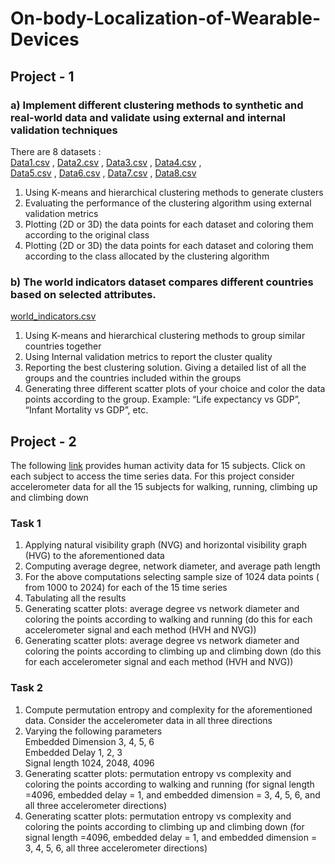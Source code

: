 # On-body-Localization-of-Wearable-Devices
 
## Project - 1 

### a) Implement different clustering methods to synthetic and real-world data and validate using external and internal validation techniques

There are 8 datasets : <br/>
 [Data1.csv](Datasets/Data1.csv) ,  [Data2.csv](Datasets/Data2.csv) ,  [Data3.csv](Datasets/Data3.csv) ,  [Data4.csv](Datasets/Data4.csv) ,<br/>
 [Data5.csv](Datasets/Data5.csv) ,  [Data6.csv](Datasets/Data6.csv) ,  [Data7.csv](Datasets/Data7.csv) ,  [Data8.csv](Datasets/Data8.csv) 

1. Using K-means and hierarchical clustering methods to generate clusters
2. Evaluating the performance of the clustering algorithm using external validation
metrics
3. Plotting (2D or 3D) the data points for each dataset and coloring them according to the
original class 
4. Plotting (2D or 3D) the data points for each dataset and coloring them according to the 
class allocated by the clustering algorithm

### b) The world indicators dataset compares different countries based on selected attributes. <br/>
[world_indicators.csv](Datasets/World_Indicators.csv)

1. Using K-means and hierarchical clustering methods to group similar countries
together
2. Using Internal validation metrics to report the cluster quality 
3. Reporting the best clustering solution. Giving a detailed list of all the groups and the 
countries included within the groups
4. Generating three different scatter plots of your choice and color the data points
according to the group. Example: “Life expectancy vs GDP”, “Infant Mortality vs
GDP”, etc.
 
## Project - 2

The following [link](https://www.uni-mannheim.de/dws/research/projects/activity-recognition/dataset/dataset-realworld/) provides human activity data for 15 subjects. Click on each subject to
access the time series data. For this project consider accelerometer data for all the 15
subjects for walking, running, climbing up and climbing down

### Task 1
1. Applying natural visibility graph (NVG) and horizontal visibility graph (HVG) to the
aforementioned data
2. Computing average degree, network diameter, and average path length
3. For the above computations selecting sample size of 1024 data points ( from 1000
to 2024) for each of the 15 time series
4. Tabulating all the results
5. Generating scatter plots: average degree vs network diameter and coloring the points
according to walking and running (do this for each accelerometer signal and
each method (HVH and NVG))
6. Generating scatter plots: average degree vs network diameter and coloring the points
according to climbing up and climbing down (do this for each accelerometer
signal and each method (HVH and NVG))

### Task 2
1. Compute permutation entropy and complexity for the aforementioned data.
Consider the accelerometer data in all three directions
2. Varying the following parameters<br/>
Embedded Dimension 3, 4, 5, 6<br/>
Embedded Delay 1, 2, 3<br/>
Signal length 1024, 2048, 4096
3. Generating scatter plots: permutation entropy vs complexity and coloring the points
according to walking and running (for signal length =4096, embedded delay = 1,
and embedded dimension = 3, 4, 5, 6, and all three accelerometer directions)
4. Generating scatter plots: permutation entropy vs complexity and coloring the points
according to climbing up and climbing down (for signal length =4096, embedded
delay = 1, and embedded dimension = 3, 4, 5, 6, all three accelerometer
directions)
